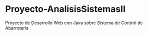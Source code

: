 # Proyecto-AnalisisSistemasII
Proyecto de Desarrollo Web con Java sobre Sistema de Control de Abarrotería
